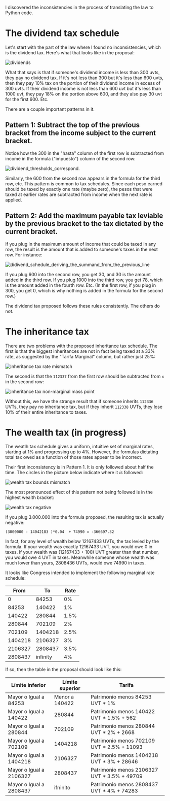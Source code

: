 I discovered the inconsistencies in the process of translating the law to Python code.


# The dividend tax schedule

Let's start with the part of the law where I found no inconsistencies, which is the dividend tax. Here's what that looks like in the proposal:

![dividends](pics/dividends/dividends.png)

What that says is that if someone's dividend income is less than 300 uvts, they pay no dividend tax. If it's not less than 300 but it's less than 600 uvts, then they pay 10% tax on the portion of their dividend income in excess of 300 uvts. If their dividend income is not less than 600 uvt but it's less than 1000 uvt, they pay 18% on the portion above 600, and they also pay 30 uvt for the first 600. Etc.

There are a couple important patterns in it.

## Pattern 1: Subtract the top of the previous bracket from the income subject to the current bracket.

Notice how the 300 in the "hasta" column of the first row is subtracted from income in the formula ("impuesto") column of the second row:

![dividend_thresholds_correspond](pics/dividends/dividend-tax-thresholds-correspond.png).

Similarly, the 600 from the second row appears in the formula for the third row, etc. This pattern is common to tax schedules. Since each peso earned should be taxed by exactly one rate (maybe zero), the pesos that were taxed at earlier rates are subtracted from income when the next rate is applied.

## Pattern 2: Add the maximum payable tax leviable by the previous bracket to the tax dictated by the current bracket.

If you plug in the maximum amount of income that could be taxed in any row, the result is the amount that is added to someone's taxes in the next row. For instance:

![didivend_schedule_deriving_the_summand_from_the_previous_line](pics/dividends/dividends-plug-prev-max-into-prev-formula.png)

If you plug 600 into the second row, you get 30, and 30 is the amount added in the third row. If you plug 1000 into the third row, you get 78, which is the amount added in the fourth row. Etc. (In the first row, if you plug in 300, you get 0, which is why nothing is added in the formula for the second row.)

The dividend tax proposed follows these rules consistently. The others do not.


# The inheritance tax

There are two problems with the proposed inheritance tax schedule. The first is that the biggest inheritances are not in fact being taxed at a 33% rate, as suggested by the "Tarifa Marginal" column, but rather just 25%:

![inheritance tax rate mismatch](pics/inheritance/rate-mismatch.png)

The second is that the `112337` from the first row should be subtracted from `x` in the second row:

![inheritance tax non-marginal mass point](pics/inheritance/non-marginal.png)

Without this, we have the strange result that if someone inherits `112336` UVTs, they pay no inheritance tax, but if they inherit `112338` UVTs, they lose 10% of their entire inheritance to taxes.


# The wealth tax (in progress)

The weatlh tax schedule gives a uniform, intuitive set of marginal rates, starting at 1% and progressing up to 4%. However, the formulas dictating total tax owed as a function of those rates appear to be incorrect.

Their first inconsistency is in Pattern 1. It is only followed about half the time. The circles in the picture below indicate where it *is* followed:

![wealth tax bounds mismatch](pics/wealth/bounds-mismatch.png)

The most pronounced effect of this pattern not being followed is in the highest wealth bracket:

![wealth tax negative](pics/wealth/negative.png)

If you plug 3.000.000 into the formula proposed, the resulting tax is actually negative:
```
(3000000 - 14042183 )*0.04  + 74990 = -366697.32
```

In fact, for any level of wealth below 12167433 UVTs, the tax levied by the formula. If your wealth was exactly 12167433 UVT, you would owe 0 in taxes. If your wealth was (12167433 + 100) UVT greater than that number, you would owe 4 UVT in taxes. Meanwhile someone whose wealth was much lower than yours, 2808436 UVTs, would owe 74990 in taxes.

It looks like Congress intended to implement the following marginal rate schedule:

| From    | To      | Rate |
| --      | --      | --   |
| 0       | 84253   | 0%   |
| 84253   | 140422  | 1%   |
| 140422  | 280844  | 1.5% |
| 280844  | 702109  | 2%   |
| 702109  | 1404218 | 2.5% |
| 1404218 | 2106327 | 3%   |
| 2106327 | 2808437 | 3.5% |
| 2808437 | infinity| 4%   |

If so, then the table in the proposal should look like this:

| Límite inferior         | Límite superior | Tarifa                                      |
| --                      | --              | --                                          |
| Mayor o Igual a   84253 | Menor a  140422 | Patrimonio menos 84253 UVT * 1%             |
| Mayor o Igual a  140422 |          280844 | Patrimonio menos  140422 UVT * 1.5% + 562   |
| Mayor o Igual a  280844 |          702109 | Patrimonio menos  280844 UVT * 2%   + 2668  |
| Mayor o Igual a  702109 |         1404218 | Patrimonio menos  702109 UVT * 2.5% + 11093 |
| Mayor o Igual a 1404218 |         2106327 | Patrimonio menos 1404218 UVT * 3%   + 28646 |
| Mayor o Igual a 2106327 |         2808437 | Patrimonio menos 2106327 UVT * 3.5% + 49709 |
| Mayor o Igual a 2808437 |        ifninito | Patrimonio menos 2808437 UVT * 4%   + 74283 |
